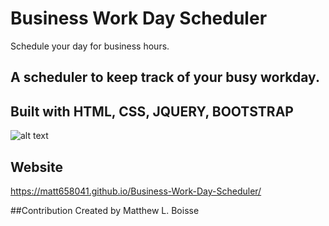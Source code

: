 # Business Work Day Scheduler
 Schedule your day for business hours.
 ## A scheduler to keep track of your busy workday.

 ## Built with HTML, CSS, JQUERY, BOOTSTRAP

 ![alt text]()

 ## Website
 https://matt658041.github.io/Business-Work-Day-Scheduler/

 ##Contribution 
 Created by Matthew L. Boisse
